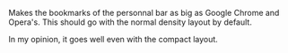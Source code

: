 Makes the bookmarks of the personnal bar as big as Google Chrome and Opera's. This should go with the normal density layout by default.

In my opinion, it goes well even with the compact layout.
